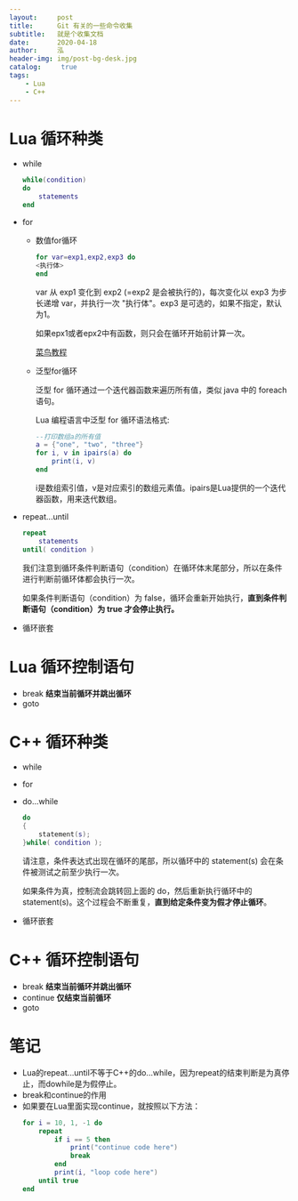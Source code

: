 ```yaml
---
layout:     post
title:      Git 有关的一些命令收集
subtitle:   就是个收集文档
date:       2020-04-18
author:     泓
header-img: img/post-bg-desk.jpg
catalog: 	 true
tags:
    - Lua
    - C++
---
```


# Lua 循环种类
- while
    ```lua
    while(condition)
    do
        statements
    end
    ```
- for
    - 数值for循环

        ```lua
        for var=exp1,exp2,exp3 do  
        <执行体>  
        end  
        ```
        var 从 exp1 变化到 exp2 (=exp2 是会被执行的)，每次变化以 exp3 为步长递增 var，并执行一次 "执行体"。exp3 是可选的，如果不指定，默认为1。

        如果epx1或者epx2中有函数，则只会在循环开始前计算一次。

        [菜鸟教程](https://www.runoob.com/lua/lua-for-loop.html)
    
    - 泛型for循环

        泛型 for 循环通过一个迭代器函数来遍历所有值，类似 java 中的 foreach 语句。

        Lua 编程语言中泛型 for 循环语法格式:

        ```lua
        --打印数组a的所有值  
        a = {"one", "two", "three"}
        for i, v in ipairs(a) do
            print(i, v)
        end 
        ```
        i是数组索引值，v是对应索引的数组元素值。ipairs是Lua提供的一个迭代器函数，用来迭代数组。
- repeat...until
    ```lua
    repeat
        statements
    until( condition )
    ```
    我们注意到循环条件判断语句（condition）在循环体末尾部分，所以在条件进行判断前循环体都会执行一次。

    如果条件判断语句（condition）为 false，循环会重新开始执行，**直到条件判断语句（condition）为 true 才会停止执行。**

- 循环嵌套

# Lua 循环控制语句
- break
    **结束当前循环并跳出循环**
- goto

# C++ 循环种类
- while
- for
- do...while
    ```lua
    do
    {
        statement(s);
    }while( condition );
    ```
    请注意，条件表达式出现在循环的尾部，所以循环中的 statement(s) 会在条件被测试之前至少执行一次。

    如果条件为真，控制流会跳转回上面的 do，然后重新执行循环中的 statement(s)。这个过程会不断重复，**直到给定条件变为假才停止循环**。
- 循环嵌套

# C++ 循环控制语句
- break
    **结束当前循环并跳出循环**
- continue
    **仅结束当前循环**
- goto

# 笔记
- Lua的repeat...until不等于C++的do...while，因为repeat的结束判断是为真停止，而dowhile是为假停止。
- break和continue的作用
- 如果要在Lua里面实现continue，就按照以下方法：
    ```lua
    for i = 10, 1, -1 do
        repeat
            if i == 5 then
                print("continue code here")
                break
            end
            print(i, "loop code here")
        until true
    end
    ```